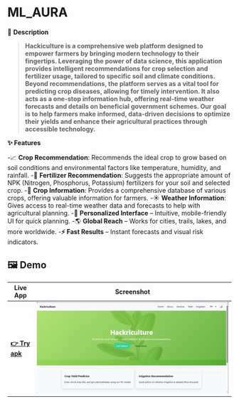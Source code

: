# ML_AURA
📝 **Description**
>**Hackiculture is a comprehensive web platform designed to empower farmers by bringing modern technology to their fingertips.
> Leveraging the power of data science, this application provides intelligent recommendations for crop selection and fertilizer usage, tailored to specific soil and climate conditions.**
>**Beyond recommendations, the platform serves as a vital tool for predicting crop diseases, allowing for timely intervention.
>It also acts as a one-stop information hub, offering real-time weather forecasts and details on beneficial government schemes.
>Our goal is to help farmers make informed, data-driven decisions to optimize their yields and enhance their agricultural practices through accessible technology.**




**✨ Features**

-📈 **Crop Recommendation**: Recommends the ideal crop to grow based on soil conditions and environmental factors like temperature, humidity, and rainfall.
-🌿 **Fertilizer Recommendation**: Suggests the appropriate amount of NPK (Nitrogen, Phosphorus, Potassium) fertilizers for your soil and selected crop.
-🌾 **Crop Information**: Provides a comprehensive database of various crops, offering valuable information for farmers.
-☀️ **Weather Information**: Gives access to real-time weather data and forecasts to help with agricultural planning.
-🎨 **Personalized Interface** – Intuitive, mobile-friendly UI for quick planning.
-🌎 **Global Reach** – Works for cities, trails, lakes, and more worldwide.
-**⚡ Fast Results** – Instant forecasts and visual risk indicators.


## 🖼️ Demo

| Live App | Screenshot |
|---------|------------|
| [**👉 Try apk**](https://hackriculture-updated.onrender.com/) | ![App Screenshot](agri.jpg) |
